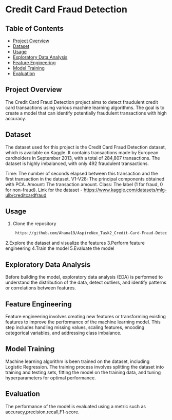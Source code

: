 
# Credit Card Fraud Detection

## Table of Contents
- [Project Overview](https://pip.pypa.io/en/stable/)
- [Dataset](https://pip.pypa.io/en/stable/)
- [Usage](https://pip.pypa.io/en/stable/)
- [Exploratory Data Analysis](https://pip.pypa.io/en/stable/)
- [Feature Engineering](https://pip.pypa.io/en/stable/)
- [Model Training](https://pip.pypa.io/en/stable/)
- [Evaluation](https://pip.pypa.io/en/stable/)

## Project Overview
The Credit Card Fraud Detection project aims to detect fraudulent credit card transactions using various machine learning algorithms. The goal is to create a model that can identify potentially fraudulent transactions with high accuracy.

## Dataset
The dataset used for this project is the Credit Card Fraud Detection dataset, which is available on Kaggle. It contains transactions made by European cardholders in September 2013, with a total of 284,807 transactions. The dataset is highly imbalanced, with only 492 fraudulent transactions.

Time: The number of seconds elapsed between this transaction and the first transaction in the dataset.
V1-V28: The principal components obtained with PCA.
Amount: The transaction amount.
Class: The label (1 for fraud, 0 for non-fraud).
Link for the dataset - https://www.kaggle.com/datasets/mlg-ulb/creditcardfraud

## Usage
1. Clone the repository
   ```sh
    https://github.com/Ahana19/AspireNex_Task2_Credit-Card-Fraud-Detection
    ```
2.Explore the dataset and visualize the features
3.Perform feature engineering
4.Train the model
5.Evaluate the model

## Exploratory Data Analysis
Before building the model, exploratory data analysis (EDA) is performed to understand the distribution of the data, detect outliers, and identify patterns or correlations between features. 

## Feature Engineering
Feature engineering involves creating new features or transforming existing features to improve the performance of the machine learning model. This step includes handling missing values, scaling features, encoding categorical variables, and addressing class imbalance.

## Model Training
Machine learning algorithm is been trained on the dataset, including Logistic Regression. The training process involves splitting the dataset into training and testing sets, fitting the model on the training data, and tuning hyperparameters for optimal performance.

## Evaluation
The performance of the model is evaluated using a metric such as  accuracy,precision,recall,F1-score.
